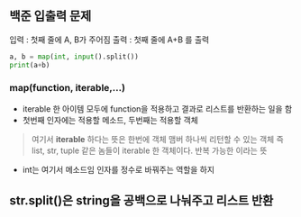 ## 백준 입출력 문제 

입력 : 첫째 줄에 A, B가 주어짐 
출력 : 첫째 줄에 A+B 를 출력 

```py
a, b = map(int, input().split())
print(a+b)
```

### map(function, iterable,...)
- iterable 한 아이템 모두에 function을 적용하고 결과로 리스트를 반환하는 일을 함
- 첫번째 인자에는 적용할 메소드, 두번째는 적용할 객체
> 여기서 **iterable** 하다는 뜻은 한번에 객체 맴버 하나씩 리턴할 수 있는 객체 즉 list, str, tuple 같은 놈들이 iterable 한 객체이다. 반복 가능한 이라는 뜻

- int는 여기서 메소드임 인자를 정수로 바꿔주는 역할을 하지

## str.split()은 string을 공백으로 나눠주고 리스트 반환

